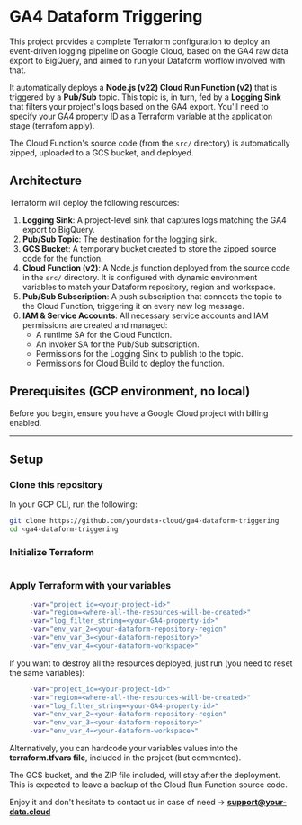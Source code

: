 # GA4 Dataform Triggering

This project provides a complete Terraform configuration to deploy an event-driven logging pipeline on Google Cloud, based on the GA4 raw data export to BigQuery, and aimed to run your Dataform worflow involved with that.

It automatically deploys a **Node.js (v22) Cloud Run Function (v2)** that is triggered by a **Pub/Sub** topic. This topic is, in turn, fed by a **Logging Sink** that filters your project's logs based on the GA4 export. You'll need to specify your GA4 property ID as a Terraform variable at the application stage (terrafom apply).

The Cloud Function's source code (from the `src/` directory) is automatically zipped, uploaded to a GCS bucket, and deployed.

## Architecture

Terraform will deploy the following resources:

1.  **Logging Sink**: A project-level sink that captures logs matching the GA4 export to BigQuery.
2.  **Pub/Sub Topic**: The destination for the logging sink.
3.  **GCS Bucket**: A temporary bucket created to store the zipped source code for the function.
4.  **Cloud Function (v2)**: A Node.js function deployed from the source code in the `src/` directory. It is configured with dynamic environment variables to match your Dataform repository, region and workspace.
5.  **Pub/Sub Subscription**: A push subscription that connects the topic to the Cloud Function, triggering it on every new log message.
6.  **IAM & Service Accounts**: All necessary service accounts and IAM permissions are created and managed:
    * A runtime SA for the Cloud Function.
    * An invoker SA for the Pub/Sub subscription.
    * Permissions for the Logging Sink to publish to the topic.
    * Permissions for Cloud Build to deploy the function.

## Prerequisites (GCP environment, no local)

Before you begin, ensure you have a Google Cloud project with billing enabled.

---

## Setup

### Clone this repository

In your GCP CLI, run the following:

```bash
git clone https://github.com/yourdata-cloud/ga4-dataform-triggering
cd <ga4-dataform-triggering
```

### Initialize Terraform

```terraform init
```

### Apply Terraform with your variables

```terraform apply \
     -var="project_id=<your-project-id>"
     -var="region=<where-all-the-resources-will-be-created>"
     -var="log_filter_string=<your-GA4-property-id>"
     -var="env_var_2=<your-dataform-repository-region"
     -var="env_var_3=<your-dataform-repository>"
     -var="env_var_4=<your-dataform-workspace>"
```

If you want to destroy all the resources deployed, just run (you need to reset the same variables):

```terraform destroy \
     -var="project_id=<your-project-id>"
     -var="region=<where-all-the-resources-will-be-created>"
     -var="log_filter_string=<your-GA4-property-id>"
     -var="env_var_2=<your-dataform-repository-region"
     -var="env_var_3=<your-dataform-repository>"
     -var="env_var_4=<your-dataform-workspace>"
```

Alternatively, you can hardcode your variables values into the **terraform.tfvars file**, included in the project (but commented).

The GCS bucket, and the ZIP file included, will stay after the deployment. This is expected to leave a backup of the Cloud Run Function source code.

Enjoy it and don't hesitate to contact us in case of need -> **support@your-data.cloud**
